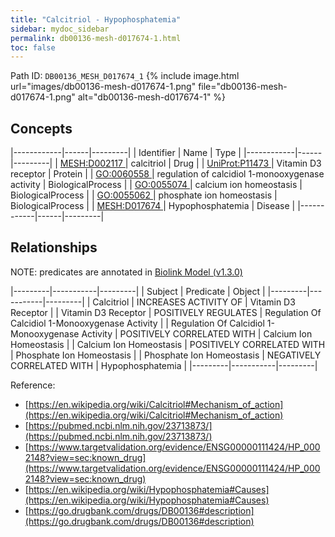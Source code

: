 ```yaml
---
title: "Calcitriol - Hypophosphatemia"
sidebar: mydoc_sidebar
permalink: db00136-mesh-d017674-1.html
toc: false 
---
```



Path ID: `DB00136_MESH_D017674_1`
{% include image.html url="images/db00136-mesh-d017674-1.png" file="db00136-mesh-d017674-1.png" alt="db00136-mesh-d017674-1" %}

## Concepts

|------------|------|---------|
| Identifier | Name | Type    |
|------------|------|---------|
| <a href="https://identifiers.org/MESH:D002117">MESH:D002117 </a> | calcitriol | Drug |
| <a href="https://identifiers.org/UniProt:P11473">UniProt:P11473 </a> | Vitamin D3 receptor | Protein |
| <a href="https://identifiers.org/GO:0060558">GO:0060558 </a> | regulation of calcidiol 1-monooxygenase activity | BiologicalProcess |
| <a href="https://identifiers.org/GO:0055074">GO:0055074 </a> | calcium ion homeostasis | BiologicalProcess |
| <a href="https://identifiers.org/GO:0055062">GO:0055062 </a> | phosphate ion homeostasis | BiologicalProcess |
| <a href="https://identifiers.org/MESH:D017674">MESH:D017674 </a> | Hypophosphatemia | Disease |
|------------|------|---------|

## Relationships


NOTE: predicates are annotated in <a href="https://github.com/biolink/biolink-model/releases/tag/v1.3.0">Biolink Model (v1.3.0)</a>

|---------|-----------|---------|
| Subject | Predicate | Object  |
|---------|-----------|---------|
| Calcitriol | INCREASES ACTIVITY OF | Vitamin D3 Receptor |
| Vitamin D3 Receptor | POSITIVELY REGULATES | Regulation Of Calcidiol 1-Monooxygenase Activity |
| Regulation Of Calcidiol 1-Monooxygenase Activity | POSITIVELY CORRELATED WITH | Calcium Ion Homeostasis |
| Calcium Ion Homeostasis | POSITIVELY CORRELATED WITH | Phosphate Ion Homeostasis |
| Phosphate Ion Homeostasis | NEGATIVELY CORRELATED WITH | Hypophosphatemia |
|---------|-----------|---------|

Reference: 
  - [https://en.wikipedia.org/wiki/Calcitriol#Mechanism_of_action](https://en.wikipedia.org/wiki/Calcitriol#Mechanism_of_action)
  - [https://pubmed.ncbi.nlm.nih.gov/23713873/](https://pubmed.ncbi.nlm.nih.gov/23713873/)
  - [https://www.targetvalidation.org/evidence/ENSG00000111424/HP_0002148?view=sec:known_drug](https://www.targetvalidation.org/evidence/ENSG00000111424/HP_0002148?view=sec:known_drug)
  - [https://en.wikipedia.org/wiki/Hypophosphatemia#Causes](https://en.wikipedia.org/wiki/Hypophosphatemia#Causes)
  - [https://go.drugbank.com/drugs/DB00136#description](https://go.drugbank.com/drugs/DB00136#description)
